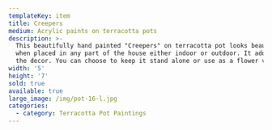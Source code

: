 ```yaml
---
templateKey: item
title: Creepers
medium: Acrylic paints on terracotta pots
description: >-
  This beautifully hand painted "Creepers" on terracotta pot looks beautiful
  when placed in any part of the house either indoor or outdoor. It adds life to
  the decor. You can choose to keep it stand alone or use as a flower vase.
width: '5'
height: '7'
sold: true
available: true
large_image: /img/pot-16-l.jpg
categories:
  - category: Terracotta Pot Paintings
---
```


